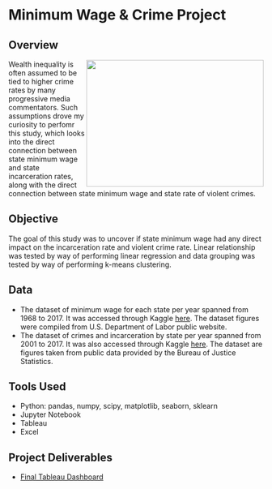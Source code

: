 # Minimum Wage & Crime Project


 ## Overview
<img align= "right" src= "https://github.com/tiltonneena/InstacartProject-Python/blob/main/produce.jpg" width="350" height="250">
 Wealth inequality is often assumed to be tied to higher crime rates by many progressive media commentators. Such assumptions drove my curiosity to perfomr this study, which looks into the direct connection between state minimum wage and state incarceration rates, along with the direct connection between state minimum wage and state rate of violent crimes. 

 ## Objective
 The goal of this study was to uncover if state minimum wage had any direct impact on the incarceration rate and violent crime rate. Linear relationship was tested by way of performing linear regression and data grouping was tested by way of performing k-means clustering. 


 ## Data
 - The dataset of minimum wage for each state per year spanned from 1968 to 2017. It was accessed through Kaggle [here](https://www.kaggle.com/datasets/lislejoem/us-minimum-wage-by-state-from-1968-to-2017?resource=download). The dataset figures were compiled from U.S. Department of Labor public website. 
 - The dataset of crimes and incarceration by state per year spanned from 2001 to 2017. It was also accessed through Kaggle [here](https://www.kaggle.com/datasets/christophercorrea/prisoners-and-crime-in-united-states?select=ucr_by_state.csv). The dataset are figures taken from public data provided by the Bureau of Justice Statistics. 

 
 ## Tools Used
 - Python: pandas, numpy, scipy, matplotlib, seaborn, sklearn
 - Jupyter Notebook
 - Tableau
 - Excel
 
 ## Project Deliverables
 - [Final Tableau Dashboard](https://public.tableau.com/views/MinimumWageIncarcerationStudy/FinalStory?:language=en-US&publish=yes&:display_count=n&:origin=viz_share_link)
